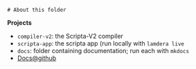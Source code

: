     # About this folder

**Projects**

- `compiler-v2`: the Scripta-V2 compiler
- `scripta-app`: the scripta app (run locally with `lamdera live`
- `docs`: folder containing documentation; run each with `mkdocs`
- [Docs@github](https://jxxcarlson.github.io/docs-scripta-compiler/overview/)
